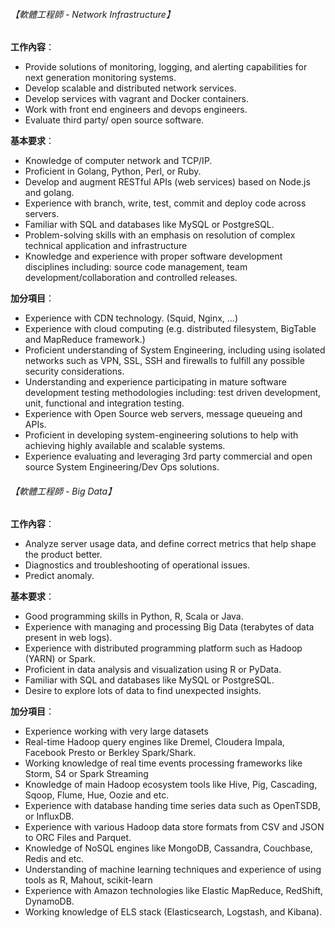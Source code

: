 
###### 【軟體工程師 - Network Infrastructure】

**工作內容**：

- Provide solutions of monitoring, logging, and alerting capabilities for next generation monitoring systems.
- Develop scalable and distributed network services.
- Develop services with vagrant and Docker containers.
- Work with front end engineers and devops engineers.
- Evaluate third party/ open source software.

**基本要求**：

- Knowledge of computer network and TCP/IP.
- Proficient in Golang, Python, Perl, or Ruby.
- Develop and augment RESTful APIs (web services) based on Node.js and golang.
- Experience with branch, write, test, commit and deploy code across servers.
- Familiar with SQL and databases like MySQL or PostgreSQL.
- Problem-solving skills with an emphasis on resolution of complex technical application and infrastructure
- Knowledge and experience with proper software development disciplines including: source code management, team development/collaboration and controlled releases.


**加分項目**：

- Experience with CDN technology. (Squid, Nginx, ...)
- Experience with cloud computing (e.g. distributed filesystem, BigTable and MapReduce framework.)
- Proficient understanding of System Engineering, including using isolated networks such as VPN, SSL, SSH and firewalls to fulfill any possible security considerations.
- Understanding and experience participating in mature software development testing methodologies including: test driven development, unit, functional and integration testing.
- Experience with Open Source web servers, message queueing and APIs.
- Proficient in developing system-engineering solutions to help with achieving highly available and scalable systems.
- Experience evaluating and leveraging 3rd party commercial and open source System Engineering/Dev Ops solutions.

###### 【軟體工程師 - Big Data】

**工作內容**：

- Analyze server usage data, and define correct metrics that help shape the product better.
- Diagnostics and troubleshooting of operational issues.
- Predict anomaly.

**基本要求**：

- Good programming skills in Python, R, Scala or Java.
- Experience with managing and processing Big Data (terabytes of data present in web logs).
- Experience with distributed programming platform such as Hadoop (YARN) or Spark.
- Proficient in data analysis and visualization using R or PyData.
- Familiar with SQL and databases like MySQL or PostgreSQL.
- Desire to explore lots of data to find unexpected insights.

**加分項目**：

- Experience working with very large datasets
- Real-time Hadoop query engines like Dremel, Cloudera Impala, Facebook Presto or Berkley Spark/Shark.
- Working knowledge of real time events processing frameworks like Storm, S4 or Spark Streaming
- Knowledge of main Hadoop ecosystem tools like Hive, Pig, Cascading, Sqoop, Flume, Hue, Oozie and etc.
- Experience with database handing time series data such as OpenTSDB, or InfluxDB.
- Experience with various Hadoop data store formats from CSV and JSON to ORC Files and Parquet.
- Knowledge of NoSQL engines like MongoDB, Cassandra, Couchbase, Redis and etc.
- Understanding of machine learning techniques and experience of using tools as R, Mahout, scikit-learn
- Experience with Amazon technologies like Elastic MapReduce, RedShift, DynamoDB.
- Working knowledge of ELS stack (Elasticsearch, Logstash, and Kibana).
